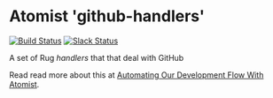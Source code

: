 # Atomist 'github-handlers'

[![Build Status](https://travis-ci.org/atomist-rugs/github-handlers.svg?branch=master)](https://travis-ci.org/atomist-rugs/github-handlers)
[![Slack Status](https://join.atomist.com/badge.svg)](https://join.atomist.com/)

A set of Rug _handlers_ that that deal with GitHub

Read read more about this at [Automating Our Development Flow With Atomist](https://medium.com/the-composition/automating-our-development-flow-with-atomist-6b0ec73348b6#.hwa55uv8o).
